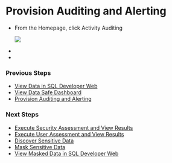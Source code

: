 ﻿# Provision Auditing and Alerting

- From the Homepage, click Activity Auditing

    ![](images/2019-08-13%2014_56_35-Oracle%20Data%20Safe%20_%20Home.png)

- 

- 


### Previous Steps

* [View Data in SQL Developer Web](SQLDevWeb.md)
* [View Data Safe Dashboard](DataSafeDashboard.md)
* [Provision Auditing and Alerting](ProvisionAuditAlerting.md)

### Next Steps

* [Execute Security Assessment and View Results](SecurityAssessment.md)
* [Execute User Assessment and View Results](UserAssessment.md)
* [Discover Sensitive Data](DiscoverSensitiveData.md)
* [Mask Sensitive Data](MaskSensitiveData.md)
* [View Masked Data in SQL Developer Web](ViewMaskedDataSQLDev.md)